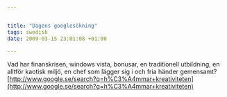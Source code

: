 ```yaml
--- 


title: "Dagens googlesökning" 
tags: swedish 
date: 2009-03-15 23:01:08 +01:00 

---
```


Vad har finanskrisen, windows vista, bonusar, en traditionell utbildning, en alltför kaotisk miljö, en chef som lägger sig i och fria händer gemensamt? [http://www.google.se/search?q=h%C3%A4mmar+kreativiteten](http://www.google.se/search?q=h%C3%A4mmar+kreativiteten) 

